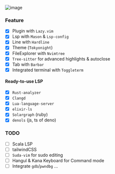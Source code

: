 ![image](https://github.com/user-attachments/assets/fcfbdfb8-4fb6-4e46-a828-c47cacd6bde3)


### Feature
- [X] Plugin with `Lazy.vim`
- [X] Lsp with `Mason` & `Lsp-config`
- [X] Line with `Hardline`
- [X] Theme (`Tokyonight`)
- [X] FileExplorer with `Nvimtree`
- [X] `Tree-sitter` for advanced highlights & autoclose
- [X] Tab with `Barbar`
- [X] Integrated terminal with `Toggleterm`  
#### Ready-to-use LSP
- [X] `Rust-analyzer`
- [X] `Clangd`
- [X] `Lua-language-server`
- [X] `elixir-ls`
- [X] `Solargraph` (ruby)
- [X] `denols` (js, ts of deno)

### TODO
- [ ] Scala LSP
- [ ] tailwindCSS
- [ ] `Suda-vim` for sudo editing
- [ ] Hangul & Kana Keyboard for Command mode
- [ ] Integrate `gdb`/`pwndbg` ...
